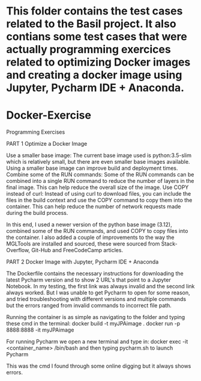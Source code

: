 # This folder contains the test cases related to the Basil project. It also contians some test cases that were actually programming exercices related to optimizing Docker images and creating a docker image using Jupyter, Pycharm IDE + Anaconda.

# Docker-Exercise
Programming Exercises

PART 1 Optimize a Docker Image

Use a smaller base image: The current base image used is python:3.5-slim which is relatively small, but there are even smaller base images available. Using a smaller base image can improve build and deployment times.
Combine some of the RUN commands: Some of the RUN commands can be combined into a single RUN command to reduce the number of layers in the final image. This can help reduce the overall size of the image.
Use COPY instead of curl: Instead of using curl to download files, you can include the files in the build context and use the COPY command to copy them into the container. This can help reduce the number of network requests made during the build process.

In this end, I used a newer version of the python base image (3.12), combined some of the RUN commands, and used COPY to copy files into the container. I also added a couple of improvements to the way the MGLTools are installed and sourced, these were sourced from Stack-Overflow, Git-Hub and FreeCodeCamp articles.

PART 2 Docker Image with Jupyter, Pycharm IDE + Anaconda

The Dockerfile contains the necessary instructions for downloading the latest Pycharm version and to show 2 URL's that point to a Jupyter Notebook. In my testing, the first link was always invalid and the second link always worked. But I was unable to get Pycharm to open for some reason, and tried troubleshooting with different versions and multiple commands but the errors ranged from invalid commands to incorrect file path.

Running the container is as simple as navigating to the folder and typing these cmd in the terminal:
docker build -t myJPAimage .
docker run -p 8888:8888 -it myJPAimage

For running Pycharm we open a new terminal and type in:
docker exec -it <container_name> /bin/bash and then typing pycharm.sh to launch Pycharm

This was the cmd I found through some online digging but it always shows errors.
